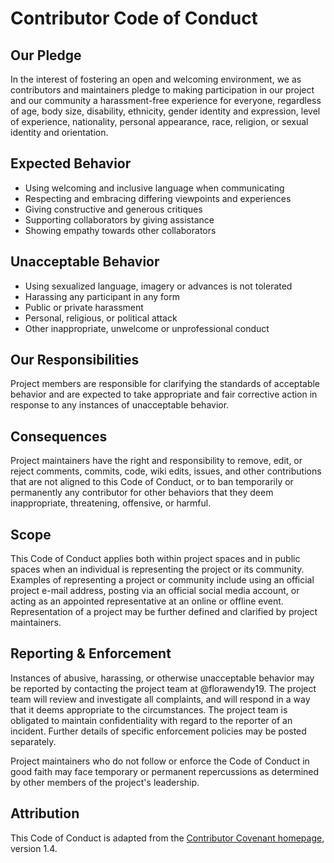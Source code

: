 # Contributor Code of Conduct

## Our Pledge

In the interest of fostering an open and welcoming environment, we as contributors and maintainers pledge to making participation in our project and our community a harassment-free experience for everyone, regardless of age, body size, disability, ethnicity, gender identity and expression, level of experience, nationality, personal appearance, race, religion, or sexual identity and orientation.

## Expected Behavior

* Using welcoming and inclusive language when communicating
* Respecting and embracing differing viewpoints and experiences
* Giving constructive and generous critiques
* Supporting collaborators by giving assistance
* Showing empathy towards other collaborators

## Unacceptable Behavior

* Using sexualized language, imagery or advances is not tolerated
* Harassing any participant in any form
* Public or private harassment
* Personal, religious, or political attack
* Other inappropriate, unwelcome or unprofessional conduct

## Our Responsibilities

Project members are responsible for clarifying the standards of acceptable behavior and are expected to take appropriate and fair corrective action in response to any instances of unacceptable behavior.

## Consequences

Project maintainers have the right and responsibility to remove, edit, or reject comments, commits, code, wiki edits, issues, and other contributions that are not aligned to this Code of Conduct, or to ban temporarily or permanently any contributor for other behaviors that they deem inappropriate, threatening, offensive, or harmful.

## Scope

This Code of Conduct applies both within project spaces and in public spaces when an individual is representing the project or its community. Examples of representing a project or community include using an official project e-mail address, posting via an official social media account, or acting as an appointed representative at an online or offline event. Representation of a project may be further defined and clarified by project maintainers.

## Reporting & Enforcement

Instances of abusive, harassing, or otherwise unacceptable behavior may be reported by contacting the project team at @florawendy19. The project team will review and investigate all complaints, and will respond in a way that it deems appropriate to the circumstances. The project team is obligated to maintain confidentiality with regard to the reporter of an incident. Further details of specific enforcement policies may be posted separately.

Project maintainers who do not follow or enforce the Code of Conduct in good faith may face temporary or permanent repercussions as determined by other members of the project's leadership.

## Attribution

This Code of Conduct is adapted from the [Contributor Covenant homepage](http://contributor-covenant.org/version/1/4), version 1.4.

